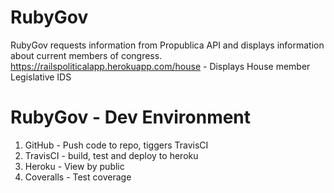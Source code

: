 # RubyGov

RubyGov requests information from Propublica API and displays information about current members of congress.
https://railspoliticalapp.herokuapp.com/house - Displays House member Legislative IDS

# RubyGov - Dev Environment

1) GitHub - Push code to repo, tiggers TravisCI
2) TravisCI - build, test and deploy to heroku
3) Heroku - View by public
4) Coveralls - Test coverage



